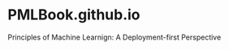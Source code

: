 # PMLBook.github.io
Principles of Machine Learnign: A Deployment-first Perspective


<!-- Google tag (gtag.js) -->
<script async src="https://www.googletagmanager.com/gtag/js?id=G-0HQMPESCSN"></script>
<script>
  window.dataLayer = window.dataLayer || [];
  function gtag(){dataLayer.push(arguments);}
  gtag('js', new Date());

  gtag('config', 'G-0HQMPESCSN');
</script>


<script type="text/javascript" id="clstr_globe" src="//clustrmaps.com/globe.js?d=06DuCmf206QlXB0PwXp_5bEXHN0MJWuVeBiYDLQ4Ovc"></script>
